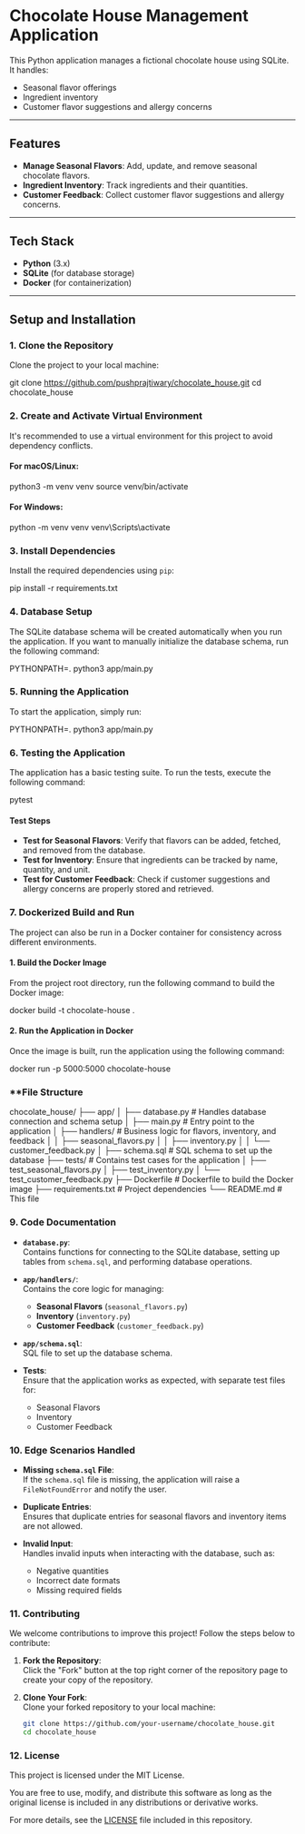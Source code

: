 # Chocolate House Management Application

This Python application manages a fictional chocolate house using SQLite. It handles:
- Seasonal flavor offerings
- Ingredient inventory
- Customer flavor suggestions and allergy concerns

---

## **Features**
- **Manage Seasonal Flavors**: Add, update, and remove seasonal chocolate flavors.
- **Ingredient Inventory**: Track ingredients and their quantities.
- **Customer Feedback**: Collect customer flavor suggestions and allergy concerns.

---

## **Tech Stack**
- **Python** (3.x)
- **SQLite** (for database storage)
- **Docker** (for containerization)

---

## **Setup and Installation**

### **1. Clone the Repository**

Clone the project to your local machine:


git clone https://github.com/pushprajtiwary/chocolate_house.git
cd chocolate_house
### **2. Create and Activate Virtual Environment**

It's recommended to use a virtual environment for this project to avoid dependency conflicts.

#### **For macOS/Linux**:


python3 -m venv venv
source venv/bin/activate
#### **For Windows**:


python -m venv venv
venv\Scripts\activate
### **3. Install Dependencies**

Install the required dependencies using `pip`:


pip install -r requirements.txt
### **4. Database Setup**

The SQLite database schema will be created automatically when you run the application. If you want to manually initialize the database schema, run the following command:


PYTHONPATH=. python3 app/main.py
### **5. Running the Application**

To start the application, simply run:


PYTHONPATH=. python3 app/main.py
### **6. Testing the Application**

The application has a basic testing suite. To run the tests, execute the following command:


pytest
#### **Test Steps**

- **Test for Seasonal Flavors**: Verify that flavors can be added, fetched, and removed from the database.
- **Test for Inventory**: Ensure that ingredients can be tracked by name, quantity, and unit.
- **Test for Customer Feedback**: Check if customer suggestions and allergy concerns are properly stored and retrieved.
### **7. Dockerized Build and Run**

The project can also be run in a Docker container for consistency across different environments.

#### **1. Build the Docker Image**

From the project root directory, run the following command to build the Docker image:


docker build -t chocolate-house .
#### **2. Run the Application in Docker**

Once the image is built, run the application using the following command:


docker run -p 5000:5000 chocolate-house
### **File Structure
chocolate_house/
├── app/
│   ├── database.py           # Handles database connection and schema setup
│   ├── main.py               # Entry point to the application
│   ├── handlers/             # Business logic for flavors, inventory, and feedback
│   │   ├── seasonal_flavors.py
│   │   ├── inventory.py
│   │   └── customer_feedback.py
│   ├── schema.sql            # SQL schema to set up the database
├── tests/                    # Contains test cases for the application
│   ├── test_seasonal_flavors.py
│   ├── test_inventory.py
│   └── test_customer_feedback.py
├── Dockerfile                # Dockerfile to build the Docker image
├── requirements.txt          # Project dependencies
└── README.md                 # This file
### **9. Code Documentation**

- **`database.py`**:  
  Contains functions for connecting to the SQLite database, setting up tables from `schema.sql`, and performing database operations.

- **`app/handlers/`**:  
  Contains the core logic for managing:
  - **Seasonal Flavors** (`seasonal_flavors.py`)
  - **Inventory** (`inventory.py`)
  - **Customer Feedback** (`customer_feedback.py`)

- **`app/schema.sql`**:  
  SQL file to set up the database schema.

- **Tests**:  
  Ensure that the application works as expected, with separate test files for:
  - Seasonal Flavors
  - Inventory
  - Customer Feedback
### **10. Edge Scenarios Handled**

- **Missing `schema.sql` File**:  
  If the `schema.sql` file is missing, the application will raise a `FileNotFoundError` and notify the user.

- **Duplicate Entries**:  
  Ensures that duplicate entries for seasonal flavors and inventory items are not allowed.

- **Invalid Input**:  
  Handles invalid inputs when interacting with the database, such as:
  - Negative quantities
  - Incorrect date formats
  - Missing required fields
### **11. Contributing**

We welcome contributions to improve this project! Follow the steps below to contribute:

1. **Fork the Repository**:  
   Click the "Fork" button at the top right corner of the repository page to create your copy of the repository.

2. **Clone Your Fork**:  
   Clone your forked repository to your local machine:

   ```bash
   git clone https://github.com/your-username/chocolate_house.git
   cd chocolate_house
### **12. License**

This project is licensed under the MIT License.  

You are free to use, modify, and distribute this software as long as the original license is included in any distributions or derivative works.  

For more details, see the [LICENSE](LICENSE) file included in this repository.
